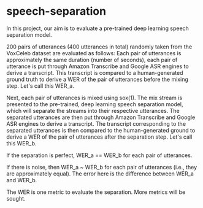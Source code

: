 # speech-separation
In this project, our aim is to evaluate a pre-trained deep learning speech separation model.

200 pairs of utterances (400 utterances in total) randomly taken from the VoxCeleb dataset are evaluated as follows: Each pair of utterances is approximately the same duration (number of seconds), each pair of utterance is put through Amazon Transcribe and Google ASR engines to derive a transcript.  This transcript is compared to a human-generated ground truth to derive a WER of the pair of utterances before the mixing step.  Let's call this WER_a.

Next, each pair of utterances is mixed using sox(1).  The mix stream is presented to the pre-trained, deep learning speech separation model, which will separate the streams into their respective utterances.  The separated utterances are then put through Amazon Transcribe and Google ASR engines to derive a transcript.  The transcript corresponding to the separated utterances is then compared to the human-generated ground to derive a WER of the pair of utterances after the separation step.  Let's call this WER_b.

If the separation is perfect, WER_a == WER_b for each pair of utterances.

If there is noise, then WER_a ~ WER_b for each pair of utterances (i.e., they are approximately equal).  The error here is the difference between WER_a and WER_b.

The WER is one metric to evaluate the separation.  More metrics will be sought.
